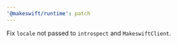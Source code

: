 ```yaml
---
'@makeswift/runtime': patch
---
```


Fix `locale` not passed to `introspect` and `MakeswiftClient`.
